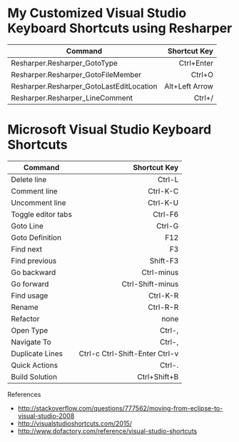 # My Customized Visual Studio Keyboard Shortcuts using Resharper

|    Command      	   							| 	Shortcut Key  	                 |
| ----------------------------------------------|-----------------------------------:|
|   Resharper.Resharper_GotoType            	|    Ctrl+Enter                      |
|   Resharper.Resharper_GotoFileMember			|    Ctrl+O             			 |
|   Resharper.Resharper_GotoLastEditLocation	|    Alt+Left Arrow                  |
|   Resharper.Resharper_LineComment				|    Ctrl+/             			 |


# Microsoft Visual Studio Keyboard Shortcuts

|    Command      	   | 	Shortcut Key  	                  |
| -------------------- |-----------------------------------:|
|   Delete line        |    Ctrl-L                          |
|   Comment line       |    Ctrl-K-C                        |
|   Uncomment line     |    Ctrl-K-U                        |
|   Toggle editor tabs |    Ctrl-F6                         |
|   Goto Line          |    Ctrl-G                          |
|   Goto Definition    |    F12                             |
|   Find next          |    F3                              |
|   Find previous      |    Shift-F3                        |  
|   Go backward        |    Ctrl-minus                      |
|   Go forward         |    Ctrl-Shift-minus                |
|   Find usage         |    Ctrl-K-R                        |
|   Rename             |    Ctrl-R-R                        |
|   Refactor           |    none                            |
|   Open Type          |    Ctrl-,                          |
|   Navigate To        |    Ctrl-,                          |
|   Duplicate Lines    |    Ctrl-c Ctrl-Shift-Enter Ctrl-v  |
|   Quick Actions      |    Ctrl-.                          |
|   Build Solution     |    Ctrl+Shift+B                    |

References

- <http://stackoverflow.com/questions/777562/moving-from-eclipse-to-visual-studio-2008>
- <http://visualstudioshortcuts.com/2015/>
- <http://www.dofactory.com/reference/visual-studio-shortcuts>
